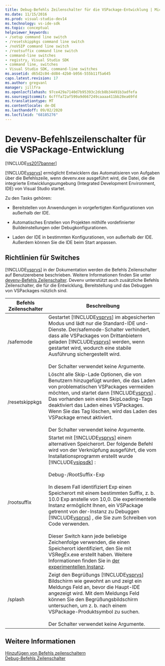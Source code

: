 ```yaml
---
title: Debug-Befehls Zeilenschalter für die VSPackage-Entwicklung | Microsoft-Dokumentation
ms.date: 11/15/2016
ms.prod: visual-studio-dev14
ms.technology: vs-ide-sdk
ms.topic: conceptual
helpviewer_keywords:
- /setup command line switch
- /resetskippkgs command line switch
- /noVSIP command line switch
- /rootsuffix command line switch
- command-line switches
- registry, Visual Studio SDK
- command line, switches
- Visual Studio SDK, command-line switches
ms.assetid: d65d2c04-dd84-42b0-b956-555b11f5a645
caps.latest.revision: 17
ms.author: gregvanl
manager: jillfra
ms.openlocfilehash: 97ce429a7140d7b95393c2dcb8b34491b3adfefa
ms.sourcegitcommit: 6cfffa72af599a9d667249caaaa411bb28ea69fd
ms.translationtype: MT
ms.contentlocale: de-DE
ms.lasthandoff: 09/02/2020
ms.locfileid: "68185276"
---
```

# <a name="devenv-command-line-switches-for-vspackage-development"></a>Devenv-Befehlszeilenschalter für die VSPackage-Entwicklung
[!INCLUDE[vs2017banner](../includes/vs2017banner.md)]

[!INCLUDE[vsprvs](../includes/vsprvs-md.md)] ermöglicht Entwicklern das Automatisieren von Aufgaben über die Befehlszeile, wenn devenv.exe ausgeführt wird, die Datei, die die integrierte Entwicklungsumgebung (Integrated Development Environment, IDE) von Visual Studio startet.  
  
 Zu den Tasks gehören:  
  
- Bereitstellen von Anwendungen in vorgefertigten Konfigurationen von außerhalb der IDE.  
  
- Automatisches Erstellen von Projekten mithilfe vordefinierter Buildeinstellungen oder Debugkonfigurationen.  
  
- Laden der IDE in bestimmten Konfigurationen, von außerhalb der IDE. Außerdem können Sie die IDE beim Start anpassen.  
  
## <a name="guidelines-for-switches"></a>Richtlinien für Switches  
 [!INCLUDE[vsprvs](../includes/vsprvs-md.md)] in der Dokumentation werden die Befehls Zeilenschalter auf Benutzerebene beschrieben. Weitere Informationen finden Sie unter [devenv-Befehls Zeilenschalter](../ide/reference/devenv-command-line-switches.md). Devenv unterstützt auch zusätzliche Befehls Zeilenschalter, die für die Entwicklung, Bereitstellung und das Debuggen von VSPackages nützlich sind.  
  
|Befehls Zeilenschalter|Beschreibung|  
|--------------------------|-----------------|  
|/safemode|Gestartet [!INCLUDE[vsprvs](../includes/vsprvs-md.md)] im abgesicherten Modus und lädt nur die Standard-IDE und-Dienste. Der/safemode-Schalter verhindert, dass alle VSPackages von Drittanbietern geladen [!INCLUDE[vsprvs](../includes/vsprvs-md.md)] werden, wenn gestartet wird, wodurch eine stabile Ausführung sichergestellt wird.<br /><br /> Der Schalter verwendet keine Argumente.|  
|/resetskippkgs|Löscht alle Skip-Lade Optionen, die von Benutzern hinzugefügt wurden, die das Laden von problematischen VSPackages vermeiden möchten, und startet dann [!INCLUDE[vsprvs](../includes/vsprvs-md.md)] . Das vorhanden sein eines SkipLoading-Tags deaktiviert das Laden eines VSPackages. Wenn Sie das Tag löschen, wird das Laden des VSPackage erneut aktiviert.<br /><br /> Der Schalter verwendet keine Argumente.|  
|/rootsuffix|Startet mit [!INCLUDE[vsprvs](../includes/vsprvs-md.md)] einem alternativen Speicherort. Der folgende Befehl wird von der Verknüpfung ausgeführt, die vom Installationsprogramm erstellt wurde [!INCLUDE[vsipsdk](../includes/vsipsdk-md.md)] :<br /><br /> Debug-/RootSuffix-Exp<br /><br /> In diesem Fall identifiziert Exp einen Speicherort mit einem bestimmten Suffix, z. b. 10.0 Exp anstelle von 10,0. Die experimentelle Instanz ermöglicht Ihnen, ein VSPackage getrennt von der-Instanz zu Debuggen [!INCLUDE[vsprvs](../includes/vsprvs-md.md)] , die Sie zum Schreiben von Code verwenden.<br /><br /> Dieser Switch kann jede beliebige Zeichenfolge verwenden, die einen Speicherort identifiziert, den Sie mit VSRegEx.exe erstellt haben. Weitere Informationen finden Sie in [der experimentellen Instanz](../extensibility/the-experimental-instance.md).|  
|/splash|Zeigt den Begrüßungs [!INCLUDE[vsprvs](../includes/vsprvs-md.md)] Bildschirm wie gewohnt an und zeigt ein Meldungs Feld an, bevor die Haupt-IDE angezeigt wird. Mit dem Meldungs Feld können Sie den Begrüßungsbildschirm untersuchen, um z. b. nach einem VSPackage-Produktsymbol zu suchen.<br /><br /> Der Schalter verwendet keine Argumente.|  
  
## <a name="see-also"></a>Weitere Informationen  
 [Hinzufügen von Befehls zeilenschaltern](../extensibility/adding-command-line-switches.md)   
 [Debug-Befehls Zeilenschalter](../ide/reference/devenv-command-line-switches.md)
